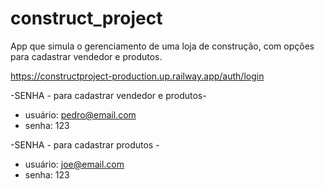 # construct_project

App que simula o gerenciamento de uma loja de construção, com opções para cadastrar vendedor e  produtos.

https://constructproject-production.up.railway.app/auth/login


-SENHA - para cadastrar vendedor e produtos- 
- usuário: pedro@email.com
- senha: 123

-SENHA - para cadastrar produtos - 
- usuário: joe@email.com
- senha: 123


